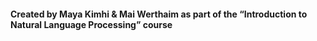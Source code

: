 

#### Created by Maya Kimhi & Mai Werthaim as part of the “Introduction to Natural Language Processing” course
